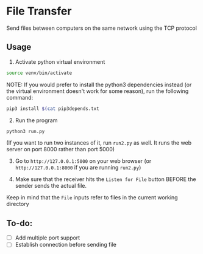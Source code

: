 # File Transfer

Send files between computers on the same network using the TCP protocol

## Usage

1. Activate python virtual environment
```bash
source venv/bin/activate
```

NOTE: If you would prefer to install the python3 dependencies instead (or the virtual environment doesn't work for some reason), run the following command:
```bash
pip3 install $(cat pip3depends.txt
```

2. Run the program
```bash
python3 run.py
```
(If you want to run two instances of it, run `run2.py` as well. It runs the web server on port 8000 rather than port 5000)

3. Go to `http://127.0.0.1:5000` on your web browser (or `http://127.0.0.1:8000` if you are running `run2.py`)

4. Make sure that the receiver hits the `Listen for File` button BEFORE the sender sends the actual file.

Keep in mind that the `File` inputs refer to files in the current working directory

## To-do:

- [ ] Add multiple port support
- [ ] Establish connection before sending file
